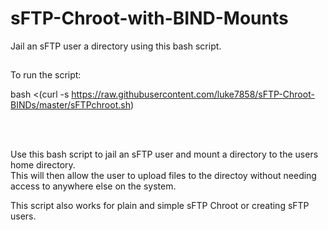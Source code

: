 # sFTP-Chroot-with-BIND-Mounts
Jail an sFTP user a directory using this bash script.  


##
To run the script:  
  
  
bash <(curl -s https://raw.githubusercontent.com/luke7858/sFTP-Chroot-BINDs/master/sFTPchroot.sh)
  
 <br />
 <br />
 
  
Use this bash script to jail an sFTP user and mount a directory to the users home directory.  
This will then allow the user to upload files to the directoy without needing access to anywhere else on the system.  
  
This script also works for plain and simple sFTP Chroot or creating sFTP users.
  
  
